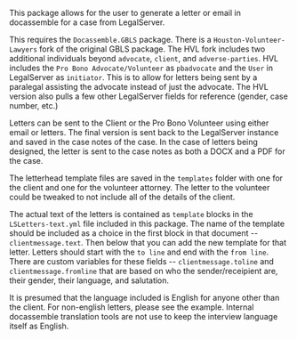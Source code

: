 This package allows for the user to generate a letter or email in docassemble for a case from LegalServer.

This requires the `Docassemble.GBLS` package. There is a `Houston-Volunteer-Lawyers` fork of the original GBLS package. The HVL fork includes two additional individuals beyond `advocate`, `client`, and `adverse-parties`. HVL includes the `Pro Bono Advocate/Volunteer` as `pbadvocate` and the `User` in LegalServer as `initiator`. This is to allow for letters being sent by a paralegal assisting the advocate instead of just the advocate. The HVL version also pulls a few other LegalServer fields for reference (gender, case number, etc.)

Letters can be sent to the Client or the Pro Bono Volunteer using either email or letters. The final version is sent back to the LegalServer instance and saved in the case notes of the case. In the case of letters being designed, the letter is sent to the case notes as both a DOCX and a PDF for the case. 

The letterhead template files are saved in the `templates` folder with one for the client and one for the volunteer attorney. The letter to the volunteer could be tweaked to not include all of the details of the client. 

The actual text of the letters is contained as `template` blocks in the `LSLetters-text.yml` file included in this package. The name of the template should be included as a choice in the first block in that document -- `clientmessage.text`. Then below that you can add the new template for that letter. Letters should start with the `to line` and end with the `from line`. There are custom variables for these fields -- `clientmessage.toline` and `clientmessage.fromline` that are based on who the sender/receipient are, their gender, their language, and salutation.  

It is presumed that the language included is English for anyone other than the client. For non-english letters, please see the example. Internal docassemble translation tools are not use to keep the interview language itself as English. 

